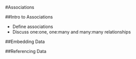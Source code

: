 #Associations

##Intro to Associations
* Define associations
* Discuss one:one, one:many and many:many relationships

##Embedding Data

##Referencing Data
